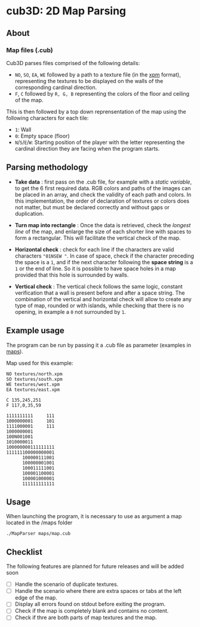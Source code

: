# cub3D: 2D Map Parsing

<!-- <img src="https://raw.githubusercontent.com/Toowan0x1/cub3d_parsing/master/map_screenshot_2.png"> -->

## About
### Map files (.cub)

Cub3D parses files comprised of the following details:
- `NO`, `SO`, `EA`, `WE` followed by a path to a texture file (in the [xpm](https://en.wikipedia.org/wiki/X_PixMap) format), representing the textures to be displayed on the walls of the corresponding cardinal direction.
- `F`, `C` followed by `R, G, B` representing the colors of the floor and ceiling of the map.

This is then followed by a top down reprensentation of the map using the following characters for each tile:

- `1`: Wall
- `0`: Empty space (floor)
- `N`/`S`/`E`/`W`: Starting position of the player with the letter representing the cardinal direction they are facing when the program starts.

## Parsing methodology

- **Take data** : first pass on the .cub file, for example with a _static variable_, to get the 6 first required data. RGB colors and paths of the images can be placed in an array, and check the validity of each path and colors. In this implementation, the order of declaration of textures or colors does not matter, but must be declared correctly and without gaps or duplication.

- **Turn map into rectangle** : Once the data is retrieved, check the _longest line_ of the map, and enlarge the size of each shorter line with spaces to form a rectangular. This will facilitate the vertical check of the map.

- **Horizontal check** : check for each line if the characters are valid characters `"01NSEW "`. In case of space, check if the character preceding the space is a `1`, and if the next character following the **space string** is a `1` or the end of line. So it is possible to have space holes in a map provided that this hole is surrounded by walls.

- **Vertical check** : The vertical check follows the same logic, constant verification that a wall is present before and after a space string. The combination of the vertical and horizontal check will allow to create any type of map, rounded or with islands, while checking that there is no opening, in example a `0` not surrounded by `1`.

## Example usage
The program can be run by passing it a .cub file as parameter (examples in [maps](https://github.com/Toowan0x1/cub3d_parsing/tree/master/maps)).

Map used for this example:
```
NO textures/north.xpm
SO textures/south.xpm
WE textures/west.xpm
EA textures/east.xpm

C 135,245,251
F 117,0,35,59

1111111111     111
1000000001     101
1111000001     111
1000000001
100N001001
1010000011
100000000111111111
111111100000000001
      100000111001
      100000001001
      100011111001
      100001100001
      100001000001
      111111111111
```

## Usage

When launching the program, it is necessary to use as argument a map located in the /maps folder

```shell
./MapParser maps/map.cub
```

## Checklist

The following features are planned for future releases and will be added soon

- [ ] Handle the scenario of duplicate textures.
- [ ] Handle the scenario where there are extra spaces or tabs at the left edge of the map.
- [ ] Display all errors found on stdout before exiting the program.
- [ ] Check if the map is completely blank and contains no content.
- [ ] Check if thre are both parts of map textures and the map.
